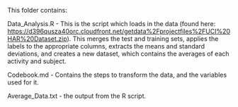 This folder contains:

Data_Analysis.R - This is the script which loads in the data (found here: https://d396qusza40orc.cloudfront.net/getdata%2Fprojectfiles%2FUCI%20HAR%20Dataset.zip). This merges the test and training sets, applies the labels to the appropriate columns, extracts the means and standard deviations, and creates a new dataset, which contains the averages of each activity and subject.

Codebook.md - Contains the steps to transform the data, and the variables used for it.

Average_Data.txt - the output from the R script. 
